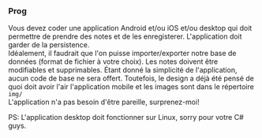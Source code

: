 ### Prog

Vous devez coder une application Android et/ou iOS et/ou desktop qui doit permettre de prendre des notes et de les enregisterer. L'application doit garder de la persistence.  
Idéalement, il faudrait que l'on puisse importer/exporter notre base de données (format de fichier à votre choix). Les notes doivent être modifiables et supprimables. 
Étant donné la simplicité de l'application, aucun code de base ne sera offert. Toutefois, le design a déjà été pensé de quoi doit avoir l'air l'application mobile et les images sont dans le répertoire `img/`    
L'application n'a pas besoin d'être pareille, surprenez-moi!  


PS: L'application desktop doit fonctionner sur Linux, sorry pour votre C# guys.
